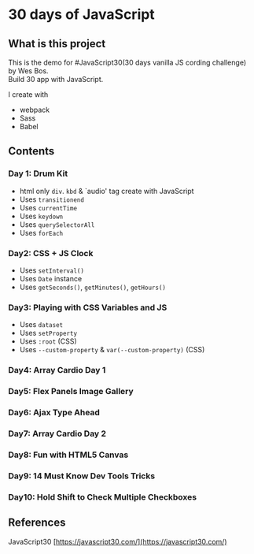 # 30 days of JavaScript

## What is this project
This is the demo for #JavaScript30(30 days vanilla JS cording challenge) by Wes Bos.  
Build 30 app with JavaScript.

I create with

* webpack
* Sass
* Babel


## Contents

### Day 1: Drum Kit

* html only `div`. `kbd` & `audio' tag create with JavaScript
* Uses  `transitionend`
* Uses `currentTime`
* Uses `keydown`
* Uses `querySelectorAll`
* Uses `forEach`

### Day2: CSS + JS Clock

* Uses `setInterval()`
* Uses `Date` instance
* Uses `getSeconds()`, `getMinutes()`, `getHours()`

### Day3: Playing with CSS Variables and JS

* Uses `dataset`
* Uses `setProperty`
* Uses `:root` (CSS)
* Uses `--custom-property` & `var(--custom-property)` (CSS)

### Day4: Array Cardio Day 1
### Day5: Flex Panels Image Gallery
### Day6: Ajax Type Ahead
### Day7: Array Cardio Day 2
### Day8: Fun with HTML5 Canvas
### Day9: 14 Must Know Dev Tools Tricks
### Day10: Hold Shift to Check Multiple Checkboxes


## References

JavaScript30 [https://javascript30.com/](https://javascript30.com/)